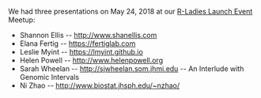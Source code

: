 
We had three presentations on May 24, 2018 at our [R-Ladies Launch Event](https://www.meetup.com/rladies-baltimore/events/249419428/) Meetup: 

* Shannon Ellis -- http://www.shanellis.com
* Elana Fertig -- https://fertiglab.com
* Leslie Myint -- https://lmyint.github.io
* Helen Powell -- http://www.helenpowell.org
* Sarah Wheelan -- http://sjwheelan.som.jhmi.edu -- An Interlude with Genomic Intervals
* Ni Zhao -- http://www.biostat.jhsph.edu/~nzhao/
